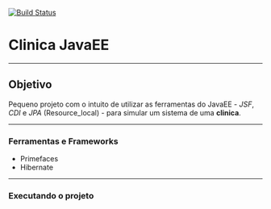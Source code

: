 [![Build Status](https://travis-ci.org/matuella/javaee-primefaces-clinica.svg?branch=master)](https://travis-ci.org/matuella/javaee-primefaces-clinica)

# Clinica JavaEE
---

## Objetivo
Pequeno projeto com o intuito de utilizar as ferramentas do JavaEE - *JSF*, *CDI* e *JPA* (Resource_local) - para simular um sistema de uma **clinica**.

---
### Ferramentas e Frameworks
- Primefaces
- Hibernate

---
### Executando o projeto
